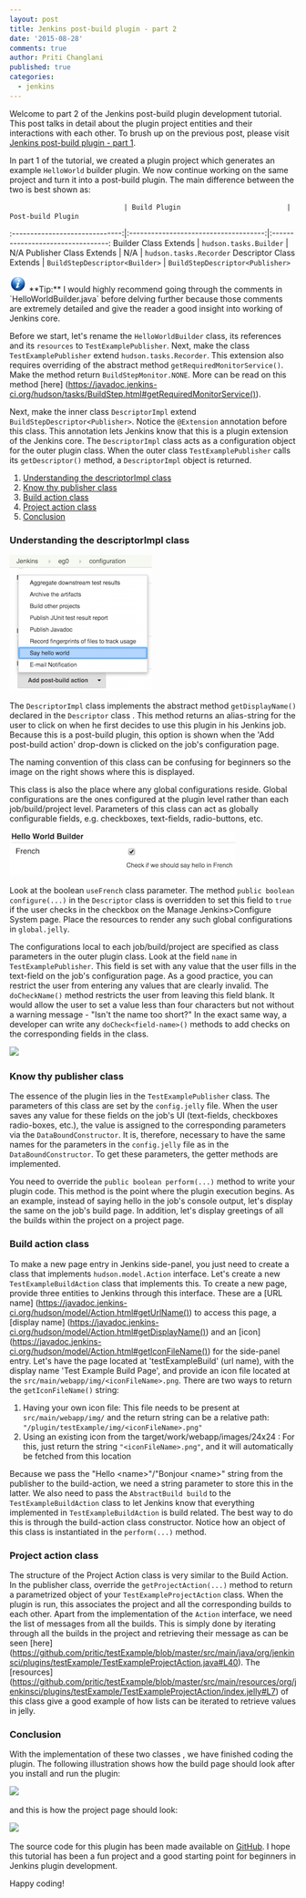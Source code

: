 ```yaml
---
layout: post
title: Jenkins post-build plugin - part 2
date: '2015-08-28'
comments: true
author: Priti Changlani
published: true
categories:
  - jenkins
---
```


Welcome to part 2 of the Jenkins post-build plugin development tutorial. This
post talks in detail about the plugin project entities and their interactions
with each other. To brush up on the previous post, please visit [Jenkins
post-build plugin - part 1](https://developer.rackspace.com/blog/jenkins-post-build-plugin-part-1/).

<!--more-->

In part 1 of the tutorial, we created a plugin project which generates an example `HelloWorld` builder plugin. We
now continue working on the same project and turn it into a post-build plugin. The main difference between the two
is best shown as:

                            	| Build Plugin                       	| Post-build Plugin
:------------------------------:|:-------------------------------------:|:---------------------------------:
 Builder Class Extends       	| `hudson.tasks.Builder`            	| N/A
 Publisher Class Extends    	| N/A                               	| `hudson.tasks.Recorder`
 Descriptor Class Extends   	| `BuildStepDescriptor<Builder>`    	| `BuildStepDescriptor<Publisher>`


<img class="blog-post" src="info.png"/>
**Tip:** I would highly recommend going through the comments in `HelloWorldBuilder.java` before delving further because
those comments are extremely detailed and give the reader a good insight into working of Jenkins core.

Before we start, let's rename the `HelloWorldBuilder` class, its references and its `resources` to
`TestExamplePublisher`. Next, make the class `TestExamplePublisher` extend `hudson.tasks.Recorder`. This extension
also requires overriding of the abstract method `getRequiredMonitorService()`. Make the method return
`BuildStepMonitor.NONE`. More can be read on this method [here]
(https://javadoc.jenkins-ci.org/hudson/tasks/BuildStep.html#getRequiredMonitorService()).

Next, make the inner class `DescriptorImpl` extend `BuildStepDescriptor<Publisher>`. Notice the `@Extension`
annotation before this class. This annotation lets Jenkins know that this is a plugin extension of the Jenkins core.
The `DescriptorImpl` class acts as a configuration object for the outer plugin class. When the outer class
`TestExamplePublisher` calls its `getDescriptor()` method, a `DescriptorImpl` object is returned.

1. [Understanding the descriptorImpl class](#descriptorimpl)
1. [Know thy publisher class](#publisher-class)
1. [Build action class](#build-action)
1. [Project action class](#project-action)
1. [Conclusion](#conclusion)

### <a name="descriptorimpl"></a>Understanding the descriptorImpl class

<img class="blog-post right" src="sayHello2.png"/>

The `DescriptorImpl` class implements the abstract method `getDisplayName()` declared in the `Descriptor` class . This
method returns an alias-string for the user to click on when he first decides to use this plugin
in his Jenkins job. Because this is a post-build
plugin, this option is shown when the 'Add post-build action' drop-down is clicked on the job's configuration page.

The naming convention of this class can be confusing for beginners so the image on the right shows where this is
displayed.

This class is also the place where any global configurations reside. Global configurations are the ones configured
at the plugin level rather than each job/build/project level. Parameters of this class can act as
globally configurable fields, e.g. checkboxes, text-fields, radio-buttons, etc.

<img class="blog-post right" src="useFrenchCheckBox.png"/>

Look at the boolean `useFrench` class parameter. The method `public boolean configure(...)` in the `Descriptor` class
is overridden to set this field to `true` if the user checks in the checkbox on the Manage Jenkins>Configure System
page.  Place the resources to render any such global configurations in `global.jelly`.

The configurations local to each job/build/project are specified as class parameters in the outer plugin class. Look
at the field `name` in `TestExamplePublisher`. This field is set with any value that the user fills in the text-field
on the job's configuration page. As a good practice, you can restrict the user from entering any values that are
clearly invalid. The `doCheckName()` method restricts the user from leaving this field blank. It would
allow the user to set a value less than four characters but not without a warning message - "Isn't the name too
short?" In the exact same way, a developer can write any `doCheck<field-name>()` methods to add checks on the
corresponding fields in the class.

<img class="blog-post right" src="warning.gifg"/>

### <a name="publisher-class"></a>Know thy publisher class

The essence of the plugin lies in the `TestExamplePublisher` class. The parameters of this class are set by
the `config.jelly` file. When the user saves any value for these fields on the job's UI (text-fields, checkboxes
radio-boxes, etc.), the value is assigned to the corresponding parameters via the `DataBoundConstructor`. It is,
therefore, necessary to have the same names for the parameters in the `config.jelly` file as in the
`DataBoundConstructor`. To get these parameters, the getter methods are implemented.

You need to override the `public boolean perform(...)` method to write your plugin code. This method is the point
where the plugin execution begins. As an example, instead of saying hello in the job's console output, let's display
the same on the job's build page. In addition, let's display greetings of all the builds within the project on a
project page.

### <a name="build-action"></a>Build action class

To make a new page entry in Jenkins side-panel, you just need to create a class that implements
`hudson.model.Action` interface. Let's create a new `TestExampleBuildAction` class that implements this. To
create a new page, provide three entities to Jenkins through this interface. These are a [URL name]
(https://javadoc.jenkins-ci.org/hudson/model/Action.html#getUrlName()) to access this page, a [display name]
(https://javadoc.jenkins-ci.org/hudson/model/Action.html#getDisplayName()) and an [icon]
(https://javadoc.jenkins-ci.org/hudson/model/Action.html#getIconFileName()) for the side-panel entry. Let's have the
page located at 'testExampleBuild' (url name), with the display name 'Test Example Build Page', and provide an icon
file located at the `src/main/webapp/img/<iconFileName>.png`. There are two ways to return the `getIconFileName()`
string:

1. Having your own icon file: This file needs to be present at `src/main/webapp/img/` and the return string can
    be a relative path: `"/plugin/testExample/img/<iconFileName>.png"`
1. Using an existing icon from the target/work/webapp/images/24x24 : For this, just return the string
    `"<iconFileName>.png"`, and it will automatically be fetched from this location

Because we pass the "Hello \<name\>"/"Bonjour \<name\>" string from the publisher to the build-action, we need a
string parameter to store this in the latter. We also need to pass the `AbstractBuild build` to the
`TestExampleBuildAction` class to let Jenkins know that everything implemented in `TestExampleBuildAction` is build
related. The best way to do this is through the build-action class constructor. Notice how an object of this class is
instantiated in the `perform(...)` method.

### <a name="project-action"></a>Project action class

The structure of the Project Action class is very similar to the Build Action. In the publisher class, override the
`getProjectAction(...)` method to return a parametrized object of your `TestExampleProjectAction` class. When the
plugin is run, this
associates the project and all the corresponding builds to each other. Apart from the
implementation of the `Action` interface, we need the list of messages from all the builds. This is simply done by
iterating through all the builds in the project and retrieving their message as can be seen [here]
(https://github.com/pritic/testExample/blob/master/src/main/java/org/jenkinsci/plugins/testExample/TestExampleProjectAction.java#L40).
The [resources]
(https://github.com/pritic/testExample/blob/master/src/main/resources/org/jenkinsci/plugins/testExample/TestExampleProjectAction/index.jelly#L7)
 of this class give a good example of how lists can be iterated to retrieve values in jelly.

### <a name="conclusion"></a>Conclusion

With the implementation of these two classes , we have finished coding the plugin. The following illustration shows
how the build page should look after you install and run the plugin:

<img class="blog-post right" src="buildView.pngg"/>

 and this is how the project page should look:

<img class="blog-post right" src="projectView.pngg"/>

The source code for this plugin has been made available on [GitHub](https://github.com/pritic/testExample). I hope
this tutorial has been a fun project and a good starting point for beginners in Jenkins plugin development.

Happy coding!